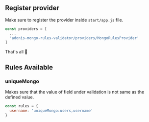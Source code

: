 ## Register provider

Make sure to register the provider inside `start/app.js` file.

```js
const providers = [
  ...
  'adonis-mongo-rules-validator/providers/MongoRulesProvider'
]
```

That's all 🎉

## Rules Available

### uniqueMongo

Makes sure that the value of field under validation is not same as the defined value.

```js
const rules = {
  username: 'uniqueMongo:users,username'
}
```